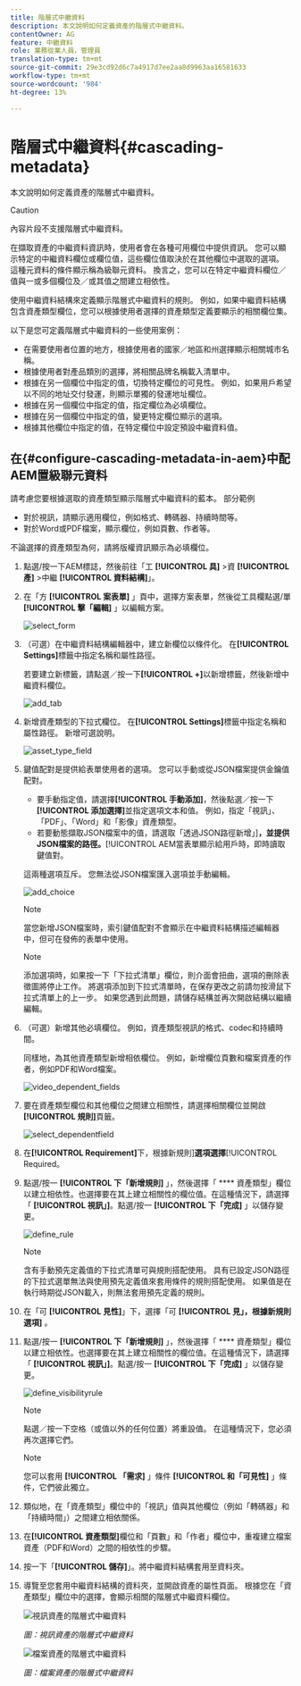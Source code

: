```yaml
---
title: 階層式中繼資料
description: 本文說明如何定義資產的階層式中繼資料。
contentOwner: AG
feature: 中繼資料
role: 業務從業人員，管理員
translation-type: tm+mt
source-git-commit: 29e3cd92d6c7a4917d7ee2aa8d9963aa16581633
workflow-type: tm+mt
source-wordcount: '984'
ht-degree: 13%

---
```



# 階層式中繼資料{#cascading-metadata}

本文說明如何定義資產的階層式中繼資料。

>[!CAUTION]
>
>內容片段不支援階層式中繼資料。

在擷取資產的中繼資料資訊時，使用者會在各種可用欄位中提供資訊。 您可以顯示特定的中繼資料欄位或欄位值，這些欄位值取決於在其他欄位中選取的選項。 這種元資料的條件顯示稱為級聯元資料。 換言之，您可以在特定中繼資料欄位／值與一或多個欄位及／或其值之間建立相依性。

使用中繼資料結構來定義顯示階層式中繼資料的規則。 例如，如果中繼資料結構包含資產類型欄位，您可以根據使用者選擇的資產類型定義要顯示的相關欄位集。

以下是您可定義階層式中繼資料的一些使用案例：

* 在需要使用者位置的地方，根據使用者的國家／地區和州選擇顯示相關城市名稱。
* 根據使用者對產品類別的選擇，將相關品牌名稱載入清單中。
* 根據在另一個欄位中指定的值，切換特定欄位的可見性。 例如，如果用戶希望以不同的地址交付發運，則顯示單獨的發運地址欄位。
* 根據在另一個欄位中指定的值，指定欄位為必填欄位。
* 根據在另一個欄位中指定的值，變更特定欄位顯示的選項。
* 根據其他欄位中指定的值，在特定欄位中設定預設中繼資料值。

## 在{#configure-cascading-metadata-in-aem}中配AEM置級聯元資料

請考慮您要根據選取的資產類型顯示階層式中繼資料的藍本。 部分範例

* 對於視訊，請顯示適用欄位，例如格式、轉碼器、持續時間等。
* 對於Word或PDF檔案，顯示欄位，例如頁數、作者等。

不論選擇的資產類型為何，請將版權資訊顯示為必填欄位。

1. 點選/按一下AEM標誌，然後前往「工 **[!UICONTROL 具]** >資 **[!UICONTROL 產]** >中繼 **[!UICONTROL 資料結構]**」。
1. 在「方 **[!UICONTROL 案表單]** 」頁中，選擇方案表單，然後從工具欄點選/單 **[!UICONTROL 擊「編輯]** 」以編輯方案。

   ![select_form](assets/select_form.png)

1. （可選）在中繼資料結構編輯器中，建立新欄位以條件化。 在&#x200B;**[!UICONTROL Settings]**&#x200B;標籤中指定名稱和屬性路徑。

   若要建立新標籤，請點選／按一下&#x200B;**[!UICONTROL +]**&#x200B;以新增標籤，然後新增中繼資料欄位。

   ![add_tab](assets/add_tab.png)

1. 新增資產類型的下拉式欄位。 在&#x200B;**[!UICONTROL Settings]**&#x200B;標籤中指定名稱和屬性路徑。 新增可選說明。

   ![asset_type_field](assets/asset_type_field.png)

1. 鍵值配對是提供給表單使用者的選項。 您可以手動或從JSON檔案提供金鑰值配對。

   * 要手動指定值，請選擇&#x200B;**[!UICONTROL 手動添加]**，然後點選／按一下&#x200B;**[!UICONTROL 添加選擇]**&#x200B;並指定選項文本和值。 例如，指定「視訊」、「PDF」、「Word」和「影像」資產類型。
   * 若要動態擷取JSON檔案中的值，請選取「透過JSON路徑新增」]**，並提供JSON檔案的路徑。**[!UICONTROL  AEM當表單顯示給用戶時，即時讀取鍵值對。

   這兩種選項互斥。 您無法從JSON檔案匯入選項並手動編輯。

   ![add_choice](assets/add_choice.png)

   >[!NOTE]
   >
   >當您新增JSON檔案時，索引鍵值配對不會顯示在中繼資料結構描述編輯器中，但可在發佈的表單中使用。

   >[!NOTE]
   >
   >添加選項時，如果按一下「下拉式清單」欄位，則介面會扭曲，選項的刪除表徵圖將停止工作。 將選項添加到下拉式清單時，在保存更改之前請勿按滑鼠下拉式清單上的上一步。 如果您遇到此問題，請儲存結構並再次開啟結構以繼續編輯。

1. （可選）新增其他必填欄位。 例如，資產類型視訊的格式、codec和持續時間。

   同樣地，為其他資產類型新增相依欄位。 例如，新增欄位頁數和檔案資產的作者，例如PDF和Word檔案。

   ![video_dependent_fields](assets/video_dependent_fields.png)

1. 要在資產類型欄位和其他欄位之間建立相關性，請選擇相關欄位並開啟&#x200B;**[!UICONTROL 規則]**&#x200B;頁籤。

   ![select_dependentfield](assets/select_dependentfield.png)

1. 在&#x200B;**[!UICONTROL Requirement]**&#x200B;下，根據新規則&#x200B;]**選項選擇**[!UICONTROL  Required。
1. 點選/按一 **[!UICONTROL 下「新增規則]** 」，然後選擇「 **** 資產類型」欄位以建立相依性。也選擇要在其上建立相關性的欄位值。在這種情況下，請選擇「 **[!UICONTROL 視訊」]**。點選/按一 **[!UICONTROL 下「完成]** 」以儲存變更。

   ![define_rule](assets/define_rule.png)

   >[!NOTE]
   >
   >含有手動預先定義值的下拉式清單可與規則搭配使用。 具有已設定JSON路徑的下拉式選單無法與使用預先定義值來套用條件的規則搭配使用。 如果值是在執行時期從JSON載入，則無法套用預先定義的規則。

1. 在「可 **[!UICONTROL 見性]**」下，選擇「可 **[!UICONTROL 見」，根據新規則選項]** 。

1. 點選/按一 **[!UICONTROL 下「新增規則]** 」，然後選擇「 **** 資產類型」欄位以建立相依性。也選擇要在其上建立相關性的欄位值。在這種情況下，請選擇「 **[!UICONTROL 視訊」]**。點選/按一 **[!UICONTROL 下「完成]** 」以儲存變更。

   ![define_visibilityrule](assets/define_visibilityrule.png)

   >[!NOTE]
   >
   >點選／按一下空格（或值以外的任何位置）將重設值。 在這種情況下，您必須再次選擇它們。

   >[!NOTE]
   >
   >您可以套用 **[!UICONTROL 「需求]** 」條件 **[!UICONTROL 和「可見性]** 」條件，它們彼此獨立。

1. 類似地，在「資產類型」欄位中的「視訊」值與其他欄位（例如「轉碼器」和「持續時間」）之間建立相依關係。
1. 在&#x200B;**[!UICONTROL 資產類型]**&#x200B;欄位和「頁數」和「作者」欄位中，重複建立檔案資產（PDF和Word）之間的相依性的步驟。
1. 按一下「**[!UICONTROL 儲存]**」。將中繼資料結構套用至資料夾。

1. 導覽至您套用中繼資料結構的資料夾，並開啟資產的屬性頁面。 根據您在「資產類型」欄位中的選擇，會顯示相關的階層式中繼資料欄位。

   ![視訊資產的階層式中繼資料](assets/video_asset.png)

   *圖：視訊資產的階層式中繼資料*

   ![檔案資產的階層式中繼資料](assets/doc_type_fields.png)

   *圖：檔案資產的階層式中繼資料*
